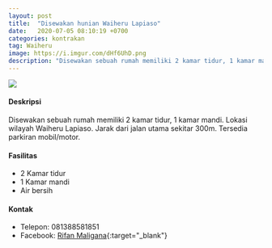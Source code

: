 ```yaml
---
layout: post
title:  "Disewakan hunian Waiheru Lapiaso"
date:   2020-07-05 08:10:19 +0700
categories: kontrakan
tag: Waiheru
image: https://i.imgur.com/dHf6UhD.png
description: "Disewakan sebuah rumah memiliki 2 kamar tidur, 1 kamar mandi. Lokasi wilayah Waiheru Lapiaso. Jarak dari jalan utama sekitar 300m. Tersedia parkiran mobil/motor."
---
```


<div class="mb-4">
<image src="https://i.imgur.com/dHf6UhD.png" class="img-fluid" />
</div>

#### Deskripsi
Disewakan sebuah rumah memiliki 2 kamar tidur, 1 kamar mandi. Lokasi wilayah Waiheru Lapiaso. Jarak dari jalan utama sekitar 300m. Tersedia parkiran mobil/motor.

#### Fasilitas
- 2 Kamar tidur
- 1 Kamar mandi
- Air bersih

#### Kontak
- Telepon: 081388581851
- Facebook: [Rifan Maligana](https://www.facebook.com/rifanmaligana.rifanmaligana "Rifan Maligana"){:target="_blank"}